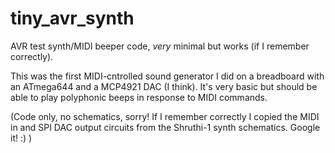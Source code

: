 # tiny_avr_synth
AVR test synth/MIDI beeper code, _very_ minimal but works (if I remember correctly).

This was the first MIDI-cntrolled sound generator I did on a breadboard with an ATmega644 and a MCP4921 DAC (I think).
It's very basic but should be able to play polyphonic beeps in response to MIDI commands. 

(Code only, no schematics, sorry! If I remember correctly I copied the MIDI in and SPI DAC output circuits from the Shruthi-1 synth schematics. Google it! :) )
